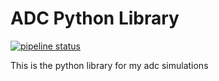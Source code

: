 # ADC Python Library
[![pipeline status](https://gitlab.com/hammal/adcpython/badges/master/pipeline.svg)](https://gitlab.com/hammal/adcpython/commits/master)

This is the python library for my adc simulations
